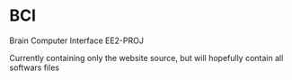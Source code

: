 # BCI
Brain Computer Interface EE2-PROJ

Currently containing only the website source, but will hopefully contain all softwars files
